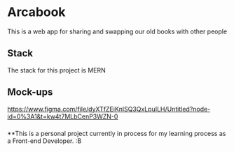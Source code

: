 # Arcabook

This is a web app for sharing and swapping our old books with other people

## Stack
The stack for this project is MERN

## Mock-ups

https://www.figma.com/file/dyXTfZEiKnlSQ3QxLpuILH/Untitled?node-id=0%3A1&t=kw4t7MLbCenP3WZN-0

###

**This is a personal project currently in process for my learning process as a Front-end Developer. :B

